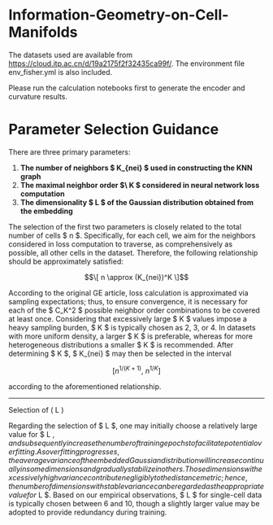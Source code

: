 # Information-Geometry-on-Cell-Manifolds

The datasets used are available from https://cloud.itp.ac.cn/d/19a2175f2f32435ca99f/. The environment file env_fisher.yml is also included.

Please run the calculation notebooks first to generate the encoder and curvature results.

# Parameter Selection Guidance

There are three primary parameters:

1. **The number of neighbors $ K_{nei} $ used in constructing the KNN graph**
2. **The maximal neighbor order $\ K $ considered in neural network loss computation**
3. **The dimensionality $ L $ of the Gaussian distribution obtained from the embedding**

The selection of the first two parameters is closely related to the total number of cells $ n $. Specifically, for each cell, we aim for the neighbors considered in loss computation to traverse, as comprehensively as possible, all other cells in the dataset. Therefore, the following relationship should be approximately satisfied:

$$\[
n \approx (K_{nei})^K
\]$$

According to the original GE article, loss calculation is approximated via sampling expectations; thus, to ensure convergence, it is necessary for each of the $ C_K^2 $ possible neighbor order combinations to be covered at least once. Considering that excessively large $ K $ values impose a heavy sampling burden, $ K $ is typically chosen as 2, 3, or 4. In datasets with more uniform density, a larger $ K $ is preferable, whereas for more heterogeneous distributions a smaller $ K $ is recommended. After determining $ K $, $ K_{nei} $ may then be selected in the interval

$$
[n^{1/(K+1)},\ n^{1/K}]
$$

according to the aforementioned relationship.

---

Selection of \( L \)

Regarding the selection of $ L $, one may initially choose a relatively large value for $ L $, and subsequently increase the number of training epochs to facilitate potential overfitting. As overfitting progresses, the average variance of the embedded Gaussian distribution will increase continually in some dimensions and gradually stabilize in others. Those dimensions with excessively high variance contribute negligibly to the distance metric; hence, the number of dimensions with stable variance can be regarded as the appropriate value for$ L $. Based on our empirical observations, $ L $ for single-cell data is typically chosen between 6 and 10, though a slightly larger value may be adopted to provide redundancy during training.
